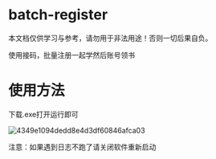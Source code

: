 # batch-register

本文档仅供学习与参考，请勿用于非法用途！否则一切后果自负。

使用接码，批量注册一起学然后账号领书

# 使用方法

下载.exe打开运行即可

![4349e1094dedd8e4d3df60846afca03](https://user-images.githubusercontent.com/62103899/124112869-596d7b80-da9d-11eb-87ab-e3e7ea469f1b.png)


注意：如果遇到日志不跑了请关闭软件重新启动
